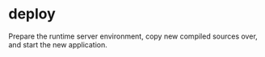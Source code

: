 # deploy

Prepare the runtime server environment, copy new compiled sources over, and start the new application.
